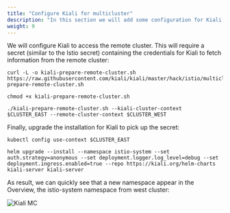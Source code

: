 ```yaml
---
title: "Configure Kiali for multicluster"
description: "In this section we will add some configuration for Kiali to start observing the remote cluster."
weight: 9
---
```


We will configure Kiali to access the remote cluster. This will require a secret (similar to the Istio secret) containing the credentials for Kiali to fetch information from the remote cluster:

```
curl -L -o kiali-prepare-remote-cluster.sh https://raw.githubusercontent.com/kiali/kiali/master/hack/istio/multicluster/kiali-prepare-remote-cluster.sh

chmod +x kiali-prepare-remote-cluster.sh

./kiali-prepare-remote-cluster.sh --kiali-cluster-context $CLUSTER_EAST --remote-cluster-context $CLUSTER_WEST
```

Finally, upgrade the installation for Kiali to pick up the secret:

```
kubectl config use-context $CLUSTER_EAST

helm upgrade --install --namespace istio-system --set auth.strategy=anonymous --set deployment.logger.log_level=debug --set deployment.ingress.enabled=true --repo https://kiali.org/helm-charts kiali-server kiali-server
```

As result, we can quickly see that a new namespace appear in the Overview, the istio-system namespace from west cluster:

![Kiali MC](/images/mc-tutorial/03.png "Kiali MC")
